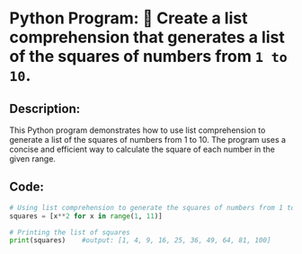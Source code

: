 # Python Program:  🧮 Create a list comprehension that generates a list of the squares of numbers from `1 to 10`.

## Description:
This Python program demonstrates how to use list comprehension to generate a list of the squares of numbers from 1 to 10. The program uses a concise and efficient way to calculate the square of each number in the given range.

## Code:
```python
# Using list comprehension to generate the squares of numbers from 1 to 10
squares = [x**2 for x in range(1, 11)]

# Printing the list of squares
print(squares)    #output: [1, 4, 9, 16, 25, 36, 49, 64, 81, 100]
